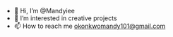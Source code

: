 - 👋 Hi, I’m @Mandyiee
- 👀 I’m interested in creative projects
- 📫 How to reach me okonkwomandy101@gmail.com 

<!---
Mandyiee/Mandyiee is a ✨ special ✨ repository because its `README.md` (this file) appears on your GitHub profile.
You can click the Preview link to take a look at your changes.
--->
